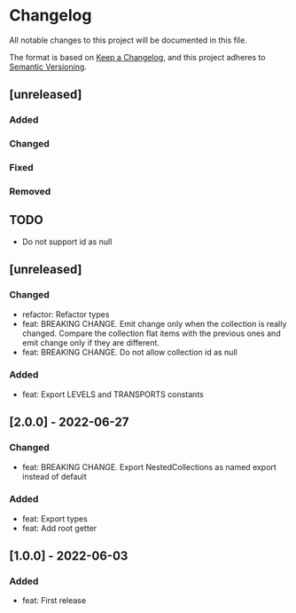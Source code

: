 # Changelog
All notable changes to this project will be documented in this file.

The format is based on [Keep a Changelog](https://keepachangelog.com/en/1.0.0/),
and this project adheres to [Semantic Versioning](https://semver.org/spec/v2.0.0.html).

## [unreleased]
### Added
### Changed
### Fixed
### Removed

## TODO
- Do not support id as null

## [unreleased]

### Changed
- refactor: Refactor types
- feat: BREAKING CHANGE. Emit change only when the collection is really changed. Compare the collection flat items with the previous ones and emit change only if they are different.
- feat: BREAKING CHANGE. Do not allow collection id as null

### Added
- feat: Export LEVELS and TRANSPORTS constants

## [2.0.0] - 2022-06-27

### Changed
- feat: BREAKING CHANGE. Export NestedCollections as named export instead of default

### Added
- feat: Export types
- feat: Add root getter

## [1.0.0] - 2022-06-03

### Added
- feat: First release
